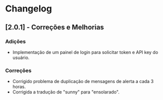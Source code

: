 # Changelog

## [2.0.1] - Correções e Melhorias

### Adições
- Implementação de um painel de login para solicitar token e API key do usuário.

### Correções
- Corrigido problema de duplicação de mensagens de alerta a cada 3 horas.
- Corrigida a tradução de "sunny" para "ensolarado".

